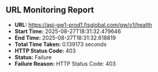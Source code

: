 ## URL Monitoring Report

- **URL:** https://api-gw1-prod1.fisglobal.com/gw/v1/health
- **Start Time:** 2025-08-27T18:31:32.479646
- **End Time:** 2025-08-27T18:31:32.618819
- **Total Time Taken:** 0.139173 seconds
- **HTTP Status Code:** 403
- **Status:** Failure
- **Failure Reason:** HTTP Status Code: 403
